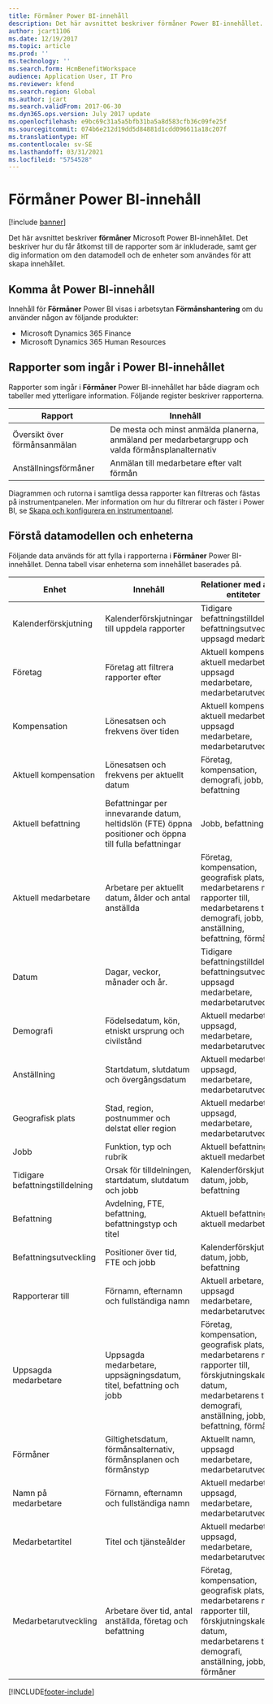 ```yaml
---
title: Förmåner Power BI-innehåll
description: Det här avsnittet beskriver förmåner Power BI-innehållet.
author: jcart1106
ms.date: 12/19/2017
ms.topic: article
ms.prod: ''
ms.technology: ''
ms.search.form: HcmBenefitWorkspace
audience: Application User, IT Pro
ms.reviewer: kfend
ms.search.region: Global
ms.author: jcart
ms.search.validFrom: 2017-06-30
ms.dyn365.ops.version: July 2017 update
ms.openlocfilehash: e9bc69c31a5a5bfb31ba5a8d583cfb36c09fe25f
ms.sourcegitcommit: 074b6e212d19dd5d84881d1cdd096611a18c207f
ms.translationtype: HT
ms.contentlocale: sv-SE
ms.lasthandoff: 03/31/2021
ms.locfileid: "5754528"
---
```

# <a name="benefits-power-bi-content"></a>Förmåner Power BI-innehåll

[!include [banner](../includes/banner.md)]

Det här avsnittet beskriver **förmåner** Microsoft Power BI-innehållet. Det beskriver hur du får åtkomst till de rapporter som är inkluderade, samt ger dig information om den datamodell och de enheter som användes för att skapa innehållet.

## <a name="accessing-the-power-bi-content"></a>Komma åt Power BI-innehåll
Innehåll för **Förmåner** Power BI visas i arbetsytan **Förmånshantering** om du använder någon av följande produkter:

- Microsoft Dynamics 365 Finance
- Microsoft Dynamics 365 Human Resources

## <a name="reports-that-are-included-in-the-power-bi-content"></a>Rapporter som ingår i Power BI-innehållet
Rapporter som ingår i **Förmåner** Power BI-innehållet har både diagram och tabeller med ytterligare information. Följande register beskriver rapporterna.

| Rapport                      | Innehåll                                                                                       |
|-----------------------------|------------------------------------------------------------------------------------------------|
| Översikt över förmånsanmälan | De mesta och minst anmälda planerna, anmäland per medarbetargrupp och valda förmånsplanalternativ |
| Anställningsförmåner           | Anmälan till medarbetare efter valt förmån                                                        |

Diagrammen och rutorna i samtliga dessa rapporter kan filtreras och fästas på instrumentpanelen. Mer information om hur du filtrerar och fäster i Power BI, se [Skapa och konfigurera en instrumentpanel](https://powerbi.microsoft.com/guided-learning/powerbi-learning-4-2-create-configure-dashboards).

## <a name="understanding-the-data-model-and-entities"></a>Förstå datamodellen och enheterna
Följande data används för att fylla i rapporterna i **Förmåner** Power BI-innehållet. Denna tabell visar enheterna som innehållet baserades på.

| Enhet                   | Innehåll                                                                                                   | Relationer med andra entiteter |
|--------------------------|------------------------------------------------------------------------------------------------------------|-----------------------------------|
| Kalenderförskjutning          | Kalenderförskjutningar till uppdela rapporter                                                                          | Tidigare befattningstilldelning, befattningsutveckling, uppsagd medarbetare |
| Företag                  | Företag att filtrera rapporter efter                                                                             | Aktuell kompensation, aktuell medarbetare, uppsagd medarbetare, medarbetarutveckling |
| Kompensation             | Lönesatsen och frekvens över tiden                                                                           | Aktuell kompensation, aktuell medarbetare, uppsagd medarbetare, medarbetarutveckling |
| Aktuell kompensation     | Lönesatsen och frekvens per aktuellt datum                                                              | Företag, kompensation, demografi, jobb, befattning |
| Aktuell befattning         | Befattningar per innevarande datum, heltidslön (FTE) öppna positioner och öppna till fulla befattningar | Jobb, befattning |
| Aktuell medarbetare         | Arbetare per aktuellt datum, ålder och antal anställda                                                         | Företag, kompensation, geografisk plats, medarbetarens namn, rapporter till, medarbetarens titel, demografi, jobb, anställning, befattning, förmåner |
| Datum                     | Dagar, veckor, månader och år.                                                                             | Tidigare befattningstilldelning, befattningsutveckling, uppsagd medarbetare, medarbetarutveckling |
| Demografi             | Födelsedatum, kön, etniskt ursprung och civilstånd                                                   | Aktuell medarbetare, uppsagd, medarbetare, medarbetarutveckling |
| Anställning               | Startdatum, slutdatum och övergångsdatum                                                                  | Aktuell medarbetare, uppsagd, medarbetare, medarbetarutveckling |
| Geografisk plats      | Stad, region, postnummer och delstat eller region                                                           | Aktuell medarbetare, uppsagd, medarbetare, medarbetarutveckling |
| Jobb                      | Funktion, typ och rubrik                                                                                  | Aktuell befattning, aktuell medarbetare |
| Tidigare befattningstilldelning | Orsak för tilldelningen, startdatum, slutdatum och jobb                                                           | Kalenderförskjutning, datum, jobb, befattning |
| Befattning                 | Avdelning, FTE, befattning, befattningstyp och titel                                                        | Aktuell befattning, aktuell medarbetare |
| Befattningsutveckling           | Positioner över tid, FTE och jobb                                                                          | Kalenderförskjutning, datum, jobb, befattning |
| Rapporterar till               | Förnamn, efternamn och fullständiga namn                                                                       | Aktuell arbetare, uppsagd medarbetare, medarbetarutveckling |
| Uppsagda medarbetare      | Uppsagda medarbetare, uppsägningsdatum, titel, befattning och jobb                                           | Företag, kompensation, geografisk plats, medarbetarens namn, rapporter till, förskjutningskalender, datum, medarbetarens titel, demografi, anställning, jobb, befattning, förmåner |
| Förmåner                 | Giltighetsdatum, förmånsalternativ, förmånsplanen och förmånstyp                                             | Aktuellt namn, uppsagd medarbetare, medarbetarutveckling |
| Namn på medarbetare            | Förnamn, efternamn och fullständiga namn                                                                       | Aktuell medarbetare, uppsagd, medarbetare, medarbetarutveckling |
| Medarbetartitel           | Titel och tjänsteålder                                                                                   | Aktuell medarbetare, uppsagd, medarbetare, medarbetarutveckling |
| Medarbetarutveckling           | Arbetare över tid, antal anställda, företag och befattning                                                        | Företag, kompensation, geografisk plats, medarbetarens namn, rapporter till, förskjutningskalender, datum, medarbetarens titel, demografi, anställning, jobb, förmåner |


[!INCLUDE[footer-include](../../../includes/footer-banner.md)]